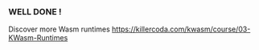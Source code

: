 
<br>

### WELL DONE !

Discover more Wasm runtimes https://killercoda.com/kwasm/course/03-KWasm-Runtimes
